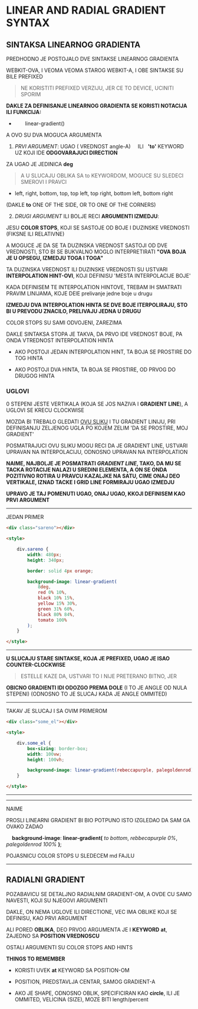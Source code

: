 # LINEAR AND RADIAL GRADIENT SYNTAX

## SINTAKSA LINEARNOG GRADIENTA

PREDHODNO JE POSTOJALO DVE SINTAKSE LINEARNOG GRADIENTA

WEBKIT-OVA, I VEOMA VEOMA STAROG WEBKIT-A, I OBE SINTAKSE SU BILE PREFIXED

> NE KORISTITI PREFIXED VERZIJU, JER CE TO DEVICE, UCINITI SPORIM

**DAKLE ZA DEFINISANJE LINEARNOG GRADIENTA SE KORISTI NOTACIJA ILI FUNKCIJA:**

- &nbsp;&nbsp;&nbsp;&nbsp;&nbsp;&nbsp; linear-gradient()

A OVO SU DVA MOGUCA ARGUMENTA

1. *PRVI ARGUMENT*: UGAO ( VREDNOST angle-A) &nbsp;&nbsp;&nbsp;&nbsp;ILI&nbsp;&nbsp; **'to'** KEYWORD UZ KOJI IDE **ODGOVARAJUCI DIRECTION**

ZA UGAO JE JEDINICA **deg**

> A U SLUCAJU OBLIKA SA to KEYWORDOM, MOGUCE SU SLEDECI SMEROVI I PRAVCI

- left, right, bottom, top, top left, top right, bottom left, bottom right

(DAKLE **to** ONE OF THE SIDE, OR TO ONE OF THE CORNERS)

2. *DRUGI ARGUMENT* ILI BOLJE RECI **ARGUMENTI IZMEDJU**:

JESU **COLOR STOPS**, KOJI SE SASTOJE OD BOJE I DUZINSKE VREDNOSTI (FIKSNE ILI RELATIVNE)

A MOGUCE JE DA SE TA DUZINSKA VREDNOST SASTOJI OD DVE VREDNOSTI, STO BI SE BUKVALNO MOGLO INTERPRETIRATI **"OVA BOJA JE U OPSEGU, IZMEDJU TOGA I TOGA"**

TA DUZINSKA VREDNOST ILI DUZINSKE VREDNOSTI SU USTVARI **INTERPOLATION HINT-OVI**, KOJI DEFINISU 'MESTA INTERPOLACIJE BOJE'

KADA DEFINISEM TE INTERPOLATION HINTOVE, TREBAM IH SMATRATI PRAVIM LINIJAMA, KOJE DElE prelivanje jedne boje u drugu

**IZMEDJU DVA INTERPOLATION HINTA SE DVE BOJE ITERPOLIRAJU, STO BI U PREVODU ZNACILO, PRELIVAJU JEDNA U DRUGU**

COLOR STOPS SU SAMI ODVOJENI, ZAREZIMA

DAKLE SINTAKSA STOPA JE TAKVA, DA PRVO IDE VREDNOST BOJE, PA ONDA VTREDNOST INTERPOLATION HINTA

- AKO POSTOJI JEDAN INTERPOLATION HINT, TA BOJA SE PROSTIRE DO TOG HINTA

- AKO POSTOJI DVA HINTA, TA BOJA SE PROSTIRE, OD PRVOG DO DRUGOG HINTA

### UGLOVI

0 STEPENI JESTE VERTIKALA (KOJA SE JOS NAZIVA I **GRADIENT LINE**), A UGLOVI SE KRECU CLOCKWISE

MOZDA BI TREBALO GLEDATI [OVU SLIKU](https://mdn.mozillademos.org/files/3537/linear-gradient.png) I TU GRADIENT LINIJU, PRI DEFINISANJU ZELJENOG UGLA PO KOJEM ZELIM 'DA SE PROSTIRE, MOJ GRADIENT'

POSMATRAJUCI OVU SLIKU MOGU RECI DA JE GRADIENT LINE, USTVARI UPRAVAN NA INTERPOLACIJU, ODNOSNO UPRAVAN NA INTERPOLATION

**NAIME, NAJBOLJE JE POSMATRATI *GRADIENT LINE*, TAKO, DA MU SE TACKA ROTACIJE NALAZI U SREDINI ELEMENTA, A ON SE ONDA POZITIVNO ROTIRA U PRAVCU KAZALJKE NA SATU, CIME ONAJ DEO VERTIKALE, IZNAD TACKE I GRID LINE FORMIRAJU UGAO IZMEDJU**

**UPRAVO JE TAJ POMENUTI UGAO, ONAJ UGAO, KKOJI DEFINISEM KAO PRVI ARGUMENT**

****

JEDAN PRIMER

```HTML
<div class="sareno"></div>

<style>

    div.sareno {
        width: 480px;
        height: 340px;

        border: solid 4px orange;

        background-image: linear-gradient(
            8deg,
            red 0% 10%,
            black 10% 15%,
            yellow 15% 30%,
            green 31% 60%,
            black 80% 84%,
            tomato 100%
        );
    }

</style>
```

****

**U SLUCAJU STARE SINTAKSE, KOJA JE PREFIXED, UGAO JE ISAO COUNTER-CLOCKWISE**

> ESTELLE KAZE DA, USTVARI TO I NIJE PRETERANO BITNO, JER

**OBICNO GRADIENTI IDI ODOZGO PREMA DOLE** (I TO JE ANGLE OD NULA STEPENI) (ODNOSNO TO JE SLUCAJ KADA JE ANGLE OMMITED)

****

TAKAV JE SLUCAJ I SA OVIM PRIMEROM

```HTML
<div class="some_el"></div>

<style>

    div.some_el {
        box-sizing: border-box;
        width: 100vw;
        height: 100vh;

        background-image: linear-gradient(rebeccapurple, palegoldenrod);
    }

</style>
```

****

****

NAIME

PROSLI LINEARNI GRADIENT BI BIO POTPUNO ISTO IZGLEDAO DA SAM GA OVAKO ZADAO

&nbsp;&nbsp;&nbsp;&nbsp;**background-image**: **linear-gradient(** *to bottom*, *rebbecapurple 0%*, *palegoldenrod 100%* **)**;

POJASNICU COLOR STOPS U SLEDECEM md FAJLU

****

## RADIALNI GRADIENT

POZABAVICU SE DETALJNO RADIALNIM GRADIENT-OM, A OVDE CU SAMO NAVESTI, KOJI SU NJEGOVI ARGUMENTI

DAKLE, ON NEMA UGLOVE ILI DIRECTIONE, VEC IMA OBLIKE KOJI SE DEFINISU, KAO PRVI ARGUMENT

ALI PORED **OBLIKA**, DEO PRVOG ARGUMENTA JE I **KEYWORD** **at**, ZAJEDNO SA **POSITION VREDNOSCU**

OSTALI ARGUMENTI SU COLOR STOPS AND HINTS

**THINGS TO REMEMBER**

- KORISTI UVEK **at** KEYWORD SA POSITION-OM

- POSITION, PREDSTAVLJA CENTAR, SAMOG GRADIENT-A

- AKO JE SHAPE, ODNOSNO OBLIK, SPECIFICIRAN KAO **circle**, ILI JE OMMITED, VELICINA (SIZE), MOZE BITI length/percent
